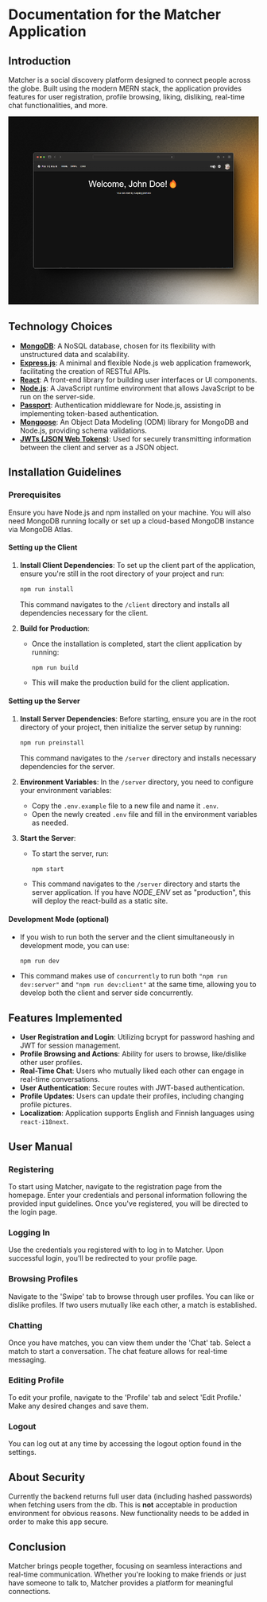 # Documentation for the Matcher Application

## Introduction
Matcher is a social discovery platform designed to connect people across the globe. Built using the modern MERN stack, the application provides features for user registration, profile browsing, liking, disliking, real-time chat functionalities, and more.

![Matcher Index Screenshot](https://raw.githubusercontent.com/joonanykanen/matcher-app/main/screenshots/matcher-index.png)

## Technology Choices

- **[MongoDB](https://www.mongodb.com/docs/manual/)**: A NoSQL database, chosen for its flexibility with unstructured data and scalability.
- **[Express.js](https://expressjs.com/)**: A minimal and flexible Node.js web application framework, facilitating the creation of RESTful APIs.
- **[React](https://react.dev/)**: A front-end library for building user interfaces or UI components.
- **[Node.js](https://nodejs.org/en)**: A JavaScript runtime environment that allows JavaScript to be run on the server-side.
- **[Passport](https://www.passportjs.org/)**: Authentication middleware for Node.js, assisting in implementing token-based authentication.
- **[Mongoose](https://mongoosejs.com/)**: An Object Data Modeling (ODM) library for MongoDB and Node.js, providing schema validations.
- **[JWTs (JSON Web Tokens)](https://jwt.io/)**: Used for securely transmitting information between the client and server as a JSON object.

## Installation Guidelines

### Prerequisites

Ensure you have Node.js and npm installed on your machine. You will also need MongoDB running locally or set up a cloud-based MongoDB instance via MongoDB Atlas.

#### Setting up the Client

1. **Install Client Dependencies**: To set up the client part of the application, ensure you're still in the root directory of your project and run:

   ```bash
   npm run install
   ```

   This command navigates to the `/client` directory and installs all dependencies necessary for the client.

2. **Build for Production**:
   - Once the installation is completed, start the client application by running:

     ```bash
     npm run build
     ```

   - This will make the production build for the client application.

#### Setting up the Server

1. **Install Server Dependencies**: Before starting, ensure you are in the root directory of your project, then initialize the server setup by running:

   ```bash
   npm run preinstall
   ```

   This command navigates to the `/server` directory and installs necessary dependencies for the server.

2. **Environment Variables**: In the `/server` directory, you need to configure your environment variables:
   - Copy the `.env.example` file to a new file and name it `.env`.
   - Open the newly created `.env` file and fill in the environment variables as needed.

3. **Start the Server**:
   - To start the server, run:

     ```bash
     npm start
     ```

   - This command navigates to the `/server` directory and starts the server application. If you have *NODE_ENV* set as "production", this will deploy the react-build as a static site.

#### Development Mode (optional)

- If you wish to run both the server and the client simultaneously in development mode, you can use:

  ```bash
  npm run dev
  ```

- This command makes use of `concurrently` to run both `"npm run dev:server"` and `"npm run dev:client"` at the same time, allowing you to develop both the client and server side concurrently.

## Features Implemented

- **User Registration and Login**: Utilizing bcrypt for password hashing and JWT for session management.
- **Profile Browsing and Actions**: Ability for users to browse, like/dislike other user profiles.
- **Real-Time Chat**: Users who mutually liked each other can engage in real-time conversations.
- **User Authentication**: Secure routes with JWT-based authentication.
- **Profile Updates**: Users can update their profiles, including changing profile pictures.
- **Localization**: Application supports English and Finnish languages using `react-i18next`.

## User Manual

### Registering

To start using Matcher, navigate to the registration page from the homepage. Enter your credentials and personal information following the provided input guidelines. Once you've registered, you will be directed to the login page.

### Logging In

Use the credentials you registered with to log in to Matcher. Upon successful login, you'll be redirected to your profile page.

### Browsing Profiles

Navigate to the 'Swipe' tab to browse through user profiles. You can like or dislike profiles. If two users mutually like each other, a match is established.

### Chatting

Once you have matches, you can view them under the 'Chat' tab. Select a match to start a conversation. The chat feature allows for real-time messaging.

### Editing Profile

To edit your profile, navigate to the 'Profile' tab and select 'Edit Profile.' Make any desired changes and save them.

### Logout

You can log out at any time by accessing the logout option found in the settings.

## About Security

Currently the backend returns full user data (including hashed passwords) when fetching users from the db. This is **not** acceptable in production environment for obvious reasons. New functionality needs to be added in order to make this app secure.

## Conclusion

Matcher brings people together, focusing on seamless interactions and real-time communication. Whether you're looking to make friends or just have someone to talk to, Matcher provides a platform for meaningful connections.